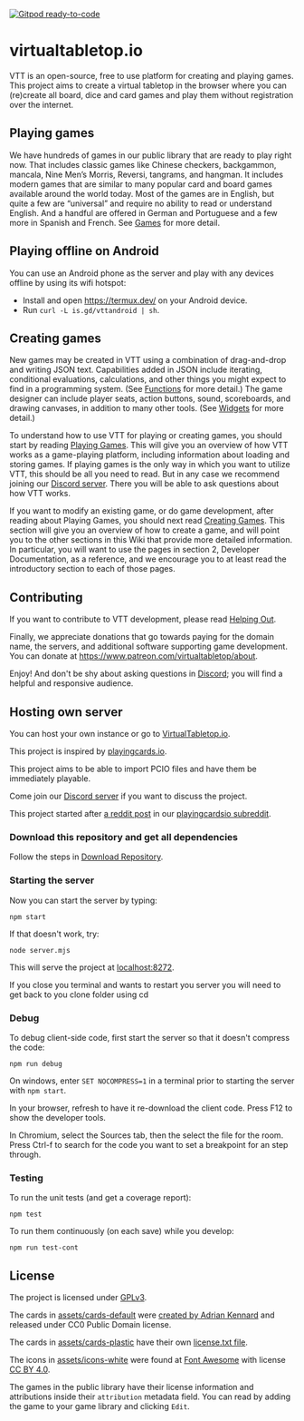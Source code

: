 [![Gitpod ready-to-code](https://img.shields.io/badge/Gitpod-ready--to--code-blue?logo=gitpod)](https://gitpod.io/#https://github.com/ArnoldSmith86/virtualtabletop)

# virtualtabletop.io

VTT is an open-source, free to use platform for creating and playing games. This project aims to create a virtual tabletop in the browser where you can (re)create all board, dice and card games and play them without registration over the internet.

## Playing games

We have hundreds of games in our public library that are ready to play right now.  That includes classic games like Chinese checkers, backgammon, mancala, Nine Men’s Morris, Reversi, tangrams, and hangman.  It includes modern games that are similar to many popular card and board games available around the world today.  Most of the games are in English, but quite a few are “universal” and require no ability to read or understand English.  And a handful are offered in German and Portuguese and a few more in Spanish and French. See [Games](https://github.com/ArnoldSmith86/virtualtabletop/wiki/Games) for more detail.

## Playing offline on Android

You can use an Android phone as the server and play with any devices offline by using its wifi hotspot:

- Install and open https://termux.dev/ on your Android device.
- Run `curl -L is.gd/vttandroid | sh`.

## Creating games

New games may be created in VTT using a combination of drag-and-drop and writing JSON text. Capabilities added in JSON include iterating, conditional evaluations, calculations, and other things you might expect to find in a programming system. (See [Functions](https://github.com/ArnoldSmith86/virtualtabletop/wiki/Functions) for more detail.) The game designer can include player seats, action buttons, sound, scoreboards, and drawing canvases, in addition to many other tools. (See [Widgets](https://github.com/ArnoldSmith86/virtualtabletop/wiki/Widgets) for more detail.)

To understand how to use VTT for playing or creating games, you should start by reading [Playing Games](https://github.com/ArnoldSmith86/virtualtabletop/wiki/Playing-Games). This will give you an overview of how VTT works as a game-playing platform, including information about loading and storing games. If playing games is the only way in which you want to utilize VTT, this should be all you need to read. But in any case we recommend joining our [Discord server](https://discord.gg/CEZz7wny9T). There you will be able to ask questions about how VTT works.

If you want to modify an existing game, or do game development, after reading about Playing Games, you should next read [Creating Games](https://github.com/ArnoldSmith86/virtualtabletop/wiki/Creating-Games). This section will give you an overview of how to create a game, and will point you to the other sections in this Wiki that provide more detailed information. In particular, you will want to use the pages in section 2, Developer Documentation, as a reference, and we encourage you to at least read the introductory section to each of those pages.

## Contributing

If you want to contribute to VTT development, please read [Helping Out](https://github.com/ArnoldSmith86/virtualtabletop/wiki/Helping-out).

Finally, we appreciate donations that go towards paying for the domain name, the servers, and additional software supporting game development.  You can donate at https://www.patreon.com/virtualtabletop/about.

Enjoy! And don't be shy about asking questions in [Discord](https://discord.gg/CEZz7wny9T); you will find a helpful and responsive audience.

## Hosting own server

You can host your own instance or go to [VirtualTabletop.io](https://virtualtabletop.io).

This project is inspired by [playingcards.io](https://playingcards.io).

This project aims to be able to import PCIO files and have them be immediately playable.

Come join our [Discord server](https://discord.gg/CEZz7wny9T) if you want to discuss the project.

This project started after [a reddit post](https://www.reddit.com/r/PlayingCardsIO/comments/jiajth/mildly_ot_feature_requests_for_a_pcio_clone/) in our [playingcardsio subreddit](https://www.reddit.com/r/PlayingCardsIO/).

### Download this repository and get all dependencies

Follow the steps in [Download Repository](https://github.com/ArnoldSmith86/virtualtabletop/wiki/Download-Repository).

### Starting the server

Now you can start the server by typing:

```
npm start
```

If that doesn't work, try:

```
node server.mjs
```

This will serve the project at [localhost:8272](http://localhost:8272).

If you close you terminal and wants to restart you server you will need to get back to you clone folder using cd

### Debug

To debug client-side code, first start the server so that it doesn't compress the code:

    npm run debug

On windows, enter `SET NOCOMPRESS=1` in a terminal prior to starting the server with `npm start`.

In your browser, refresh to have it re-download the client code.
Press F12 to show the developer tools.

In Chromium, select the Sources tab, then the select the file for the room.
Press Ctrl-f to search for the code you want to set a breakpoint for an step through.

### Testing

To run the unit tests (and get a coverage report):

    npm test

To run them continuously (on each save) while you develop:

    npm run test-cont

## License

The project is licensed under [GPLv3](https://www.gnu.org/licenses/gpl-3.0.en.html).

The cards in [assets/cards-default](https://github.com/ArnoldSmith86/virtualtabletop/tree/main/assets/cards-default) were [created by Adrian Kennard](https://www.me.uk/cards/) and released under CC0 Public Domain license.

The cards in [assets/cards-plastic](https://github.com/ArnoldSmith86/virtualtabletop/tree/main/assets/cards-plastic) have their own [license.txt file](https://github.com/ArnoldSmith86/virtualtabletop/blob/main/assets/cards-plastic/license.txt).

The icons in [assets/icons-white](https://github.com/ArnoldSmith86/virtualtabletop/tree/main/assets/icons-white) were found at [Font Awesome](https://fontawesome.com/) with license [CC BY 4.0](https://fontawesome.com/license/free).

The games in the public library have their license information and attributions inside their `attribution` metadata field. You can read by adding the game to your game library and clicking `Edit`.
